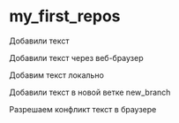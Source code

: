 ﻿# my_first_repos


Добавили текст 


Добавили текст через веб-браузер


Добавим текст локально 

Добавили текст в новой ветке  new_branch

Разрешаем конфликт текст в браузере
